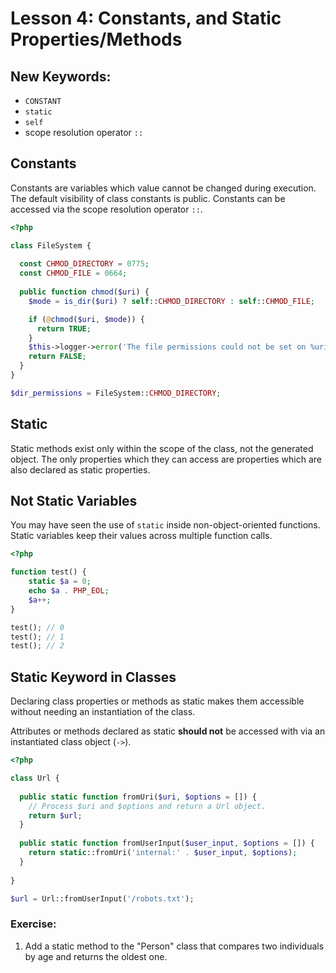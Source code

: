 # Lesson 4: Constants, and Static Properties/Methods

## New Keywords:

 - `CONSTANT`
 - `static`
 - `self`
 - scope resolution operator `::`

## Constants

Constants are variables which value cannot be changed during execution. The default visibility of
class constants is public. Constants can be accessed via the scope resolution operator `::`.

```php
<?php

class FileSystem {
  
  const CHMOD_DIRECTORY = 0775;
  const CHMOD_FILE = 0664;
  
  public function chmod($uri) {
    $mode = is_dir($uri) ? self::CHMOD_DIRECTORY : self::CHMOD_FILE;

    if (@chmod($uri, $mode)) {
      return TRUE;
    }
    $this->logger->error('The file permissions could not be set on %uri.', ['%uri' => $uri]);
    return FALSE;
  }
}

$dir_permissions = FileSystem::CHMOD_DIRECTORY;

```

## Static

Static methods exist only within the scope of the class, not the generated object. The only
properties which they can access are properties which are also declared as static properties.

## Not Static Variables

You may have seen the use of `static` inside non-object-oriented functions. Static variables keep
their values across multiple function calls.

```php
<?php

function test() {
    static $a = 0;
    echo $a . PHP_EOL;
    $a++;
}

test(); // 0
test(); // 1
test(); // 2
```

## Static Keyword in Classes

Declaring class properties or methods as static makes them accessible without needing an instantiation
of the class.

Attributes or methods declared as static **should not** be accessed with via an instantiated class
object (`->`).

```php
<?php

class Url {
  
  public static function fromUri($uri, $options = []) {
    // Process $uri and $options and return a Url object.
    return $url;
  }
  
  public static function fromUserInput($user_input, $options = []) {
    return static::fromUri('internal:' . $user_input, $options);
  }
  
}

$url = Url::fromUserInput('/robots.txt');

```

### Exercise:

 1. Add a static method to the "Person" class that compares two individuals by age and returns the oldest one.

